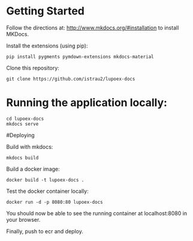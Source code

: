 # Getting Started

Follow the directions at: 
http://www.mkdocs.org/#installation
to install MKDocs.

Install the extensions (using pip):
```
pip install pygments pymdown-extensions mkdocs-material
```

Clone this repository:
```
git clone https://github.com/istrau2/lupoex-docs
```

# Running the application locally:
```
cd lupoex-docs
mkdocs serve
```

#Deploying

Build with mkdocs:
```
mkdocs build
```

Build a docker image:
```
docker build -t lupoex-docs .
```

Test the docker container locally:
```
docker run -d -p 8080:80 lupoex-docs
```
You should now be able to see the running container at localhost:8080 in your browser.

Finally, push to ecr and deploy.